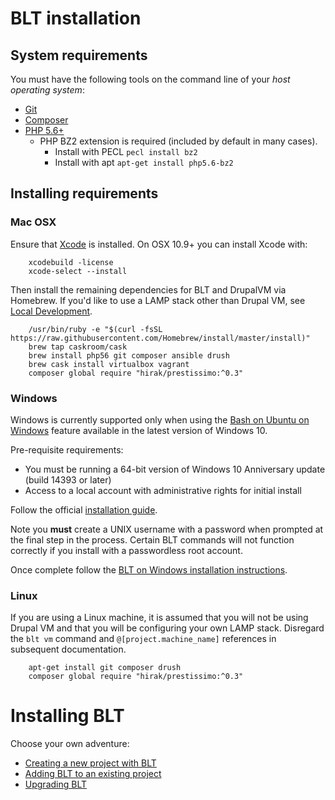 # BLT installation

## System requirements

You must have the following tools on the command line of your *host operating system*:

* [Git](https://git-scm.com/)
* [Composer](https://getcomposer.org/download/)
* [PHP 5.6+](http://php.net/manual/en/install.php)
    * PHP BZ2 extension is required (included by default in many cases).
        * Install with PECL `pecl install bz2`
        * Install with apt `apt-get install php5.6-bz2`

## Installing requirements

### Mac OSX

Ensure that [Xcode](https://itunes.apple.com/us/app/xcode/id497799835?mt=12) is installed. On OSX 10.9+ you can install Xcode with:

        xcodebuild -license
        xcode-select --install

Then install the remaining dependencies for BLT and DrupalVM via Homebrew. If you'd like to use a LAMP stack other than Drupal VM, see [Local Development](readme/local-development.md).

        /usr/bin/ruby -e "$(curl -fsSL https://raw.githubusercontent.com/Homebrew/install/master/install)"
        brew tap caskroom/cask
        brew install php56 git composer ansible drush
        brew cask install virtualbox vagrant
        composer global require "hirak/prestissimo:^0.3"

### Windows

Windows is currently supported only when using the [Bash on Ubuntu on Windows](https://msdn.microsoft.com/en-us/commandline/wsl/about) feature available in the latest version of Windows 10.

Pre-requisite requirements:
* You must be running a 64-bit version of Windows 10 Anniversary update (build 14393 or later)
* Access to a local account with administrative rights for initial install

Follow the official [installation guide](https://msdn.microsoft.com/en-us/commandline/wsl/install_guide).

Note you **must** create a UNIX username with a password when prompted at the final step in the process. Certain BLT commands will not function correctly if you install with a passwordless root account.

Once complete follow the [BLT on Windows installation instructions](readme/windows-install.md).

### Linux

If you are using a Linux machine, it is assumed that you will not be using Drupal VM and that you will be configuring your own LAMP stack. Disregard the `blt vm` command and `@[project.machine_name]` references in subsequent documentation.

        apt-get install git composer drush
        composer global require "hirak/prestissimo:^0.3"

# Installing BLT

Choose your own adventure:

* [Creating a new project with BLT](readme/creating-new-project.md)
* [Adding BLT to an existing project](readme/adding-to-project.md)
* [Upgrading BLT](readme/upgrading-blt.md)

